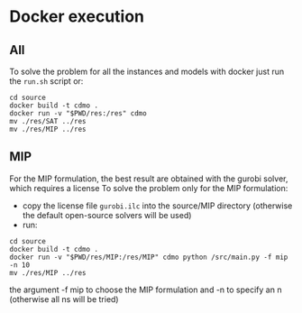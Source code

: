 # Docker execution

## All
To solve the problem for all the instances and models with docker just run the ```run.sh``` script or:
```
cd source
docker build -t cdmo .
docker run -v "$PWD/res:/res" cdmo
mv ./res/SAT ../res
mv ./res/MIP ../res
```

## MIP
For the MIP formulation, the best result are obtained with the gurobi solver, which requires a license
To solve the problem only for the MIP formulation:
- copy the license file ```gurobi.ilc``` into the source/MIP directory (otherwise the default open-source solvers will be used)
- run: 
```
cd source
docker build -t cdmo .
docker run -v "$PWD/res/MIP:/res/MIP" cdmo python /src/main.py -f mip -n 10
mv ./res/MIP ../res
```
the argument -f mip to choose the MIP formulation and -n to specify an n (otherwise all ns will be tried)